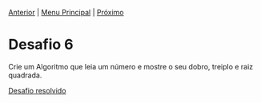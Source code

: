 [Anterior](Desafio005.md) | [Menu Principal](/README.md/) | [Próximo](Desafio007.md)

# Desafio 6

Crie um Algoritmo que leia um número e mostre o seu dobro, treiplo e raiz quadrada.

[Desafio resolvido](/Desafios/desafio006.py/)